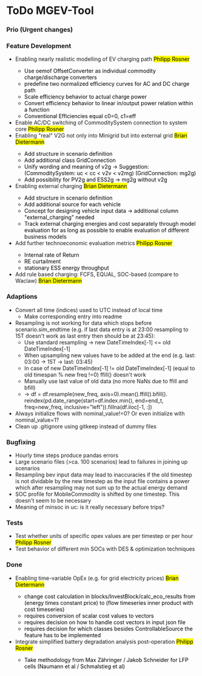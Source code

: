 # ToDo MGEV-Tool

### Prio (Urgent changes)

### Feature Development

- Enabling nearly realistic modelling of EV charging path <mark>Philipp Rosner
  - Use oemof OffsetConverter as individual commodity charge/discharge converters
  - predefine two normalized efficiency curves for AC and DC charge path
  - Scale efficiency behavior to actual charge power
  - Convert efficiency behavior to linear in/output power relation within a function
  - Conventional Efficiencies equal c0=0, c1=eff
- Enable AC/DC switching of CommoditySystem connection to system core <mark>Philipp Rosner
- Enabling "real" V2G not only into Minigrid but into external grid <mark>Brian Dietermann
  - Add structure in scenario definition 
  - Add additional class GridConnection
  - Unify wording and meaning of v2g -> Suggestion: (CommoditySystem: uc < cc < v2v < v2mg) (GridConnection: mg2g)
  - Add possibility for PV2g and ESS2g -> mg2g without v2g
- Enabling external charging <mark>Brian Dietermann
  - Add structure in scenario definition
  - Add additional source for each vehicle
  - Concept for designing vehicle input data -> additional column "external_charging" needed
  - Track external charging energies and cost separately through model evaluation for as long as possible to enable evaluation of different business models
- Add further technoeconomic evaluation metrics <mark> Philipp Rosner
  - Internal rate of Return
  - RE curtailment
  - stationary ESS energy throughput
- Add rule based charging: FCFS, EQUAL, SOC-based (compare to Waclaw) <mark> Brian Dietermann

### Adaptions
- Convert all time (indices) used to UTC instead of local time
  - Make corresponding entry into readme
- Resampling is not working for data which stops before scenario.sim_endtime (e.g. if last data entry is at 23:00 resampling to 15T doesn't work as last entry then should be at 23:45):  
  - Use standard resampling -> new DateTimeIndex[-1] <= old DateTimeIndex[-1]  
  - When upsampling new values have to be added at the end (e.g. last: 03:00 -> 15T -> last: 03:45)  
  - In case of new DateTimeIndex[-1] != old DateTimeIndex[-1] (equal to old timespan % new freq !=0) ffill() doesn't work  
  - Manually use last value of old data (no more NaNs due to ffill and bfill)  
  - -> df = df.resample(new_freq, axis=0).mean().ffill().bfill(). reindex(pd.date_range(start=df.index.min(), end=end_t, freq=new_freq, inclusive="left")).fillna(df.iloc[-1, :])
- Always initialize flows with nominal_value!=0? Or even initialize with nominal_value=1?
- Clean up .gitignore using gitkeep instead of dummy files

### Bugfixing
- Hourly time steps produce pandas errors
- Large scenario files (>ca. 100 scenarios) lead to failures in joining up scenarios
- Resampling bev input data may lead to inaccuracies if the old timestep is not dividable by the new timestep as the input file contains a power which after resampling may not sum up to the actual energy demand
- SOC profile for MobileCommodity is shifted by one timestep. This doesn't seem to be necessary
- Meaning of minsoc in uc: is it really necessary before trips?

### Tests
- Test whether units of specific opex values are per timestep or per hour <mark>Philipp Rosner
- Test behavior of different min SOCs with DES & optimization techniques

### Done
- Enabling time-variable OpEx (e.g. for grid electricity prices) <mark>Brian Dietermann
  - change cost calculation in blocks/InvestBlock/calc_eco_results from (energy times constant price) to (flow timeseries inner product with cost timeseries)
  - requires conversion of scalar cost values to vectors
  - requires decision on how to handle cost vectors in input json file
  - requires decision for which classes besides ControllableSource the feature has to be implemented
- Integrate simplified battery degradation analysis post-operation <mark>Philipp Rosner
  - Take methodology from Max Zähringer / Jakob Schneider for LFP cells (Naumann et al / Schmalstieg et al)


